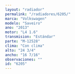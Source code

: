 ```yaml
---
layout: "radiador"
permalink: "/radiadores/6205/"
marca: "Volkswagen"
modelo: "Saveiro"
ano: "2013"
motor: "L4 1.6"
transmision: "Estándar"
parte: "M-12528"
clima: "Con clima"
alto: "24 3/4"
ancho: "16 7/16"
observaciones: ""
id: "6205"
---
```


